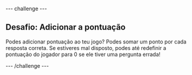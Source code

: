 \--- challenge \---

## Desafio: Adicionar a pontuação

Podes adicionar pontuação ao teu jogo? Podes somar um ponto por cada resposta correta. Se estiveres mal disposto, podes até redefinir a pontuação do jogador para 0 se ele tiver uma pergunta errada!

\--- /challenge \---